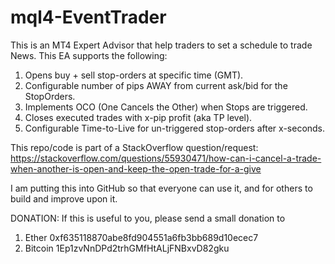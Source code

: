 # mql4-EventTrader
This is an MT4 Expert Advisor that help traders to set a schedule to trade News.
This EA supports the following:
1. Opens buy + sell stop-orders at specific time (GMT).
2. Configurable number of pips AWAY from current ask/bid for the StopOrders.
3. Implements OCO (One Cancels the Other) when Stops are triggered.
4. Closes executed trades with x-pip profit (aka TP level).
5. Configurable Time-to-Live for un-triggered stop-orders after x-seconds.

This repo/code is part of a StackOverflow question/request:
https://stackoverflow.com/questions/55930471/how-can-i-cancel-a-trade-when-another-is-open-and-keep-the-open-trade-for-a-give

I am putting this into GitHub so that everyone can use it, and for others to build and improve upon it.

DONATION: If this is useful to you, please send a small donation to
1. Ether    0xf635118870abe8fd904551a6fb3bb689d10ecec7
2. Bitcoin  1Ep1zvNnDPd2trhGMfHtALjFNBxvD82gku
